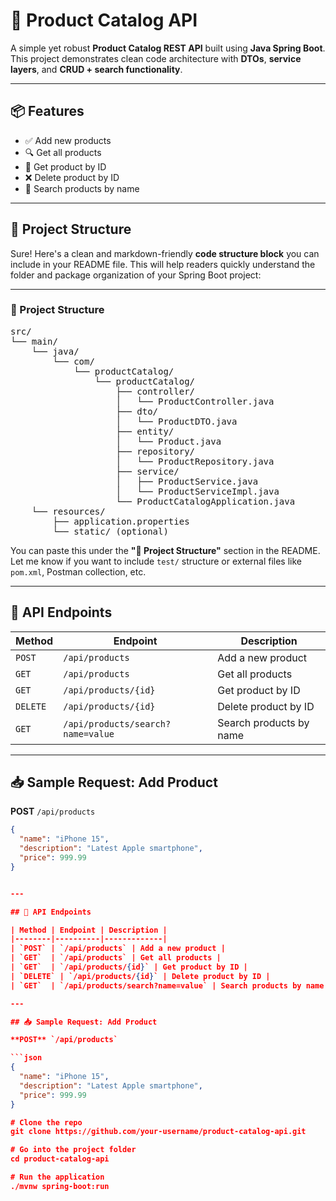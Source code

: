 # 🛒 Product Catalog API

A simple yet robust **Product Catalog REST API** built using **Java Spring Boot**. This project demonstrates clean code architecture with **DTOs**, **service layers**, and **CRUD + search functionality**.

---

## 📦 Features

- ✅ Add new products  
- 🔍 Get all products  
- 🔗 Get product by ID  
- ❌ Delete product by ID  
- 🔎 Search products by name  

---

## 📁 Project Structure
Sure! Here's a clean and markdown-friendly **code structure block** you can include in your README file. This will help readers quickly understand the folder and package organization of your Spring Boot project:

---

### 📁 Project Structure

<pre>
src/
└── main/
    └── java/
        └── com/
            └── productCatalog/
                └── productCatalog/
                    ├── controller/
                    │   └── ProductController.java
                    ├── dto/
                    │   └── ProductDTO.java
                    ├── entity/
                    │   └── Product.java
                    ├── repository/
                    │   └── ProductRepository.java
                    ├── service/
                    │   ├── ProductService.java
                    │   └── ProductServiceImpl.java
                    └── ProductCatalogApplication.java
    └── resources/
        ├── application.properties
        └── static/ (optional)
</pre>

You can paste this under the **"📁 Project Structure"** section in the README. Let me know if you want to include `test/` structure or external files like `pom.xml`, Postman collection, etc.




---

## 📡 API Endpoints

| Method | Endpoint | Description |
|--------|----------|-------------|
| `POST` | `/api/products` | Add a new product |
| `GET`  | `/api/products` | Get all products |
| `GET`  | `/api/products/{id}` | Get product by ID |
| `DELETE` | `/api/products/{id}` | Delete product by ID |
| `GET`  | `/api/products/search?name=value` | Search products by name |

---

## 📥 Sample Request: Add Product

**POST** `/api/products`

```json
{
  "name": "iPhone 15",
  "description": "Latest Apple smartphone",
  "price": 999.99
}


---

## 📡 API Endpoints

| Method | Endpoint | Description |
|--------|----------|-------------|
| `POST` | `/api/products` | Add a new product |
| `GET`  | `/api/products` | Get all products |
| `GET`  | `/api/products/{id}` | Get product by ID |
| `DELETE` | `/api/products/{id}` | Delete product by ID |
| `GET`  | `/api/products/search?name=value` | Search products by name |

---

## 📥 Sample Request: Add Product

**POST** `/api/products`

```json
{
  "name": "iPhone 15",
  "description": "Latest Apple smartphone",
  "price": 999.99
}

# Clone the repo
git clone https://github.com/your-username/product-catalog-api.git

# Go into the project folder
cd product-catalog-api

# Run the application
./mvnw spring-boot:run

